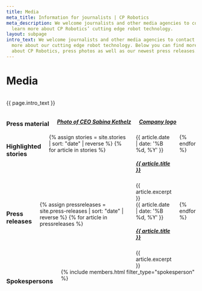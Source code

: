 ```yaml
---
title: Media
meta_title: Information for journalists | CP Robotics
meta_description: We welcome journalists and other media agencies to contact us to
  learn more about CP Robotics’ cutting edge robot technology.
layout: subpage
intro_text: We welcome journalists and other media agencies to contact us to learn
  more about our cutting edge robot technology. Below you can find more information
  about CP Robotics, press photos as well as our newest press releases.
---
```


<div class="container">
  <h1 class="editable">Media</h1>
  <div class="editable">
  <div class="row">
    <div class="small-12 medium-6 columns">
      <p>{{ page.intro_text }}</p>
    </div>
    <div class="small-12 medium-6 columns">
      <h3>Press material</h3>
      <h5><a target="new" href="/_assets/images/Jimmy-ved-PC-optimeret.jpg">Photo of CEO </a><a href="https://drive.google.com/file/d/0B1W_WcBqzf9-R3RRZ1JodGJTbHc/view?usp=sharing">Sabina Kethelz</a></h5>
      <h5 class="margin-top-medium"><a target="new" href="https://drive.google.com/file/d/0B1W_WcBqzf9-TUZSQkRzZWczbW8/view?usp=sharing">Company logo</a></h5>
      <h5 class="margin-top-medium"></h5>
    </div>
  </div>
  <div class="row margin-top-medium">
    <div class="small-12 medium-6 columns"><h3>Highlighted stories</h3>
      {% assign stories = site.stories | sort: "date" | reverse %}
      {% for article in stories %}
      <article class="article">
        <date class="article-date">{{ article.date | date: '%B %d, %Y' }}</date>
        <h5 class="article-title"><a href="{{ article.url }}" target="new">{{ article.title }}</a></h5>
        <div class="article-excerpt">{{ article.excerpt }}</div>
      </article>
      {% endfor %}
    </div>
    <div class="small-12 medium-6 columns"><h3>Press releases</h3>
      {% assign pressreleases = site.press-releases | sort: "date" | reverse %}
      {% for article in pressreleases %}
      <article class="article">
        <date class="article-date">{{ article.date | date: '%B %d, %Y' }}</date>
        <h5 class="article-title"><a href="{{ article.url }}" target="new">{{ article.title }}</a></h5>
        <div class="article-excerpt">{{ article.excerpt }}</div>
      </article>
      {% endfor %}
    </div>
  </div>
  <div class="row margin-top-medium margin-bottom-medium">
    <div class="small-12 columns">
      <h3 class="margin-top-medium text-center">Spokespersons</h3>
      {% include members.html filter_type="spokesperson" %}
    </div>
  </div>
</div>
